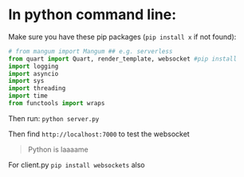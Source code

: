 # In python command line:

Make sure you have these pip packages (`pip install x` if not found):

```py
# from mangum import Mangum ## e.g. serverless
from quart import Quart, render_template, websocket #pip install
import logging 
import asyncio 
import sys
import threading 
import time
from functools import wraps
```

Then run: 
`python server.py`

Then find `http://localhost:7000` to test the websocket


> Python is laaaame

For client.py `pip install websockets` also
